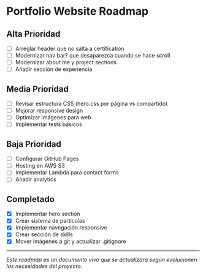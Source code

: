# Portfolio Website Roadmap

## Alta Prioridad
- [ ] Arreglar header que no salta a certification
- [ ] Modernizar nav bar? que desaparezca cuando se hace scroll
- [ ] Modernizar about me y project sections
- [ ] Añadir sección de experiencia

## Media Prioridad
- [ ] Revisar estructura CSS (hero.css por página vs compartido)
- [ ] Mejorar responsive design
- [ ] Optimizar imágenes para web
- [ ] Implementar tests básicos

## Baja Prioridad
- [ ] Configurar GitHub Pages
- [ ] Hosting en AWS S3
- [ ] Implementar Lambda para contact forms
- [ ] Añadir analytics

## Completado 
- [x] Implementar hero section
- [x] Crear sistema de partículas
- [x] Implementar navegación responsive
- [x] Crear sección de skills
- [x] Mover imágenes a git y actualizar .gitignore
---
*Este roadmap es un documento vivo que se actualizará según evolucionen las necesidades del proyecto.*
